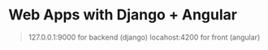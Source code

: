# Web Apps with Django + Angular
> 127.0.0.1:9000 for backend (django)
> locahost:4200 for front (angular)

